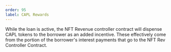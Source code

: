 ```yaml
---
order: 95
label: CAPL Rewards
---
```


While the loan is active, the NFT Revenue controller contract will dispense CAPL tokens to the borrower as an added incentive. These effectively come from the portion of the borrower's interest payments that go to the NFT Rev Controller Contract.